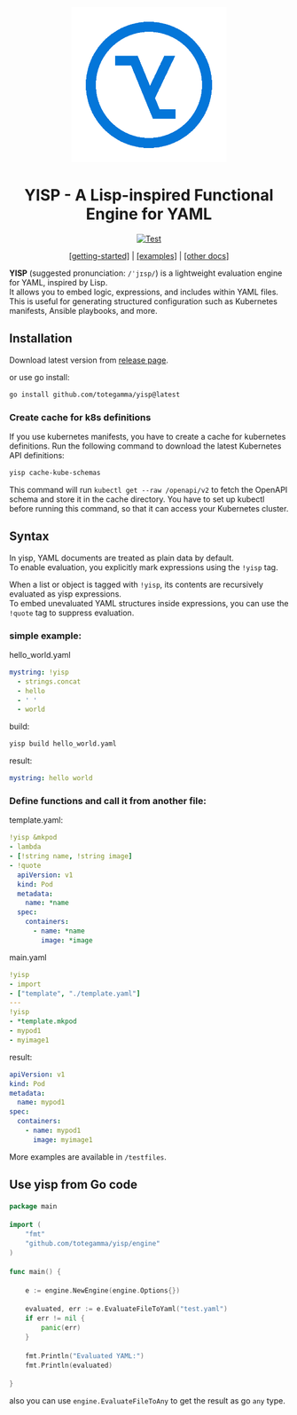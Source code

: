 <div align="center">
  <img src="./docs/assets/yisp-logo.png" alt="yisp logo" width="280px"/>
  
  # YISP - A Lisp-inspired Functional Engine for YAML
  [![Test](https://github.com/totegamma/yisp/actions/workflows/test.yaml/badge.svg)](https://github.com/totegamma/yisp/actions/workflows/test.yaml)
  
  [[getting-started]](https://github.com/totegamma/yisp/blob/main/docs/getting-started.md) | [[examples]](https://github.com/totegamma/yisp/blob/main/docs/examples.md) | [[other docs]](https://github.com/totegamma/yisp/tree/main/docs)
</div>

**YISP** (suggested pronunciation: `/ˈjɪsp/`) is a lightweight evaluation engine for YAML, inspired by Lisp.  
It allows you to embed logic, expressions, and includes within YAML files.  
This is useful for generating structured configuration such as Kubernetes manifests, Ansible playbooks, and more.

## Installation
Download latest version from [release page](https://github.com/totegamma/yisp/releases).

or use go install:
```sh
go install github.com/totegamma/yisp@latest
```

### Create cache for k8s definitions

If you use kubernetes manifests, you have to create a cache for kubernetes definitions.
Run the following command to download the latest Kubernetes API definitions:

```sh
yisp cache-kube-schemas
```

This command will run `kubectl get --raw /openapi/v2` to fetch the OpenAPI schema and store it in the cache directory.
You have to set up kubectl before running this command, so that it can access your Kubernetes cluster.

## Syntax
In yisp, YAML documents are treated as plain data by default.  
To enable evaluation, you explicitly mark expressions using the `!yisp` tag.

When a list or object is tagged with `!yisp`, its contents are recursively evaluated as yisp expressions.  
To embed unevaluated YAML structures inside expressions, you can use the `!quote` tag to suppress evaluation.

### simple example:

hello_world.yaml
```yaml
mystring: !yisp
  - strings.concat
  - hello
  - ' '
  - world
```

build:
```sh
yisp build hello_world.yaml
```

result:
```yaml
mystring: hello world
```

### Define functions and call it from another file:

template.yaml:
```yaml
!yisp &mkpod
- lambda
- [!string name, !string image]
- !quote
  apiVersion: v1
  kind: Pod
  metadata:
    name: *name
  spec:
    containers:
      - name: *name
        image: *image
```

main.yaml
```yaml
!yisp
- import
- ["template", "./template.yaml"]
---
!yisp
- *template.mkpod
- mypod1
- myimage1
```

result:
```yaml
apiVersion: v1
kind: Pod
metadata:
  name: mypod1
spec:
  containers:
    - name: mypod1
      image: myimage1
```

More examples are available in `/testfiles`.

## Use yisp from Go code
```go
package main

import (
	"fmt"
	"github.com/totegamma/yisp/engine"
)

func main() {

	e := engine.NewEngine(engine.Options{})

	evaluated, err := e.EvaluateFileToYaml("test.yaml")
	if err != nil {
		panic(err)
	}

	fmt.Println("Evaluated YAML:")
	fmt.Println(evaluated)

}
```

also you can use `engine.EvaluateFileToAny` to get the result as go `any` type.
